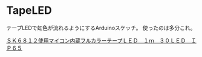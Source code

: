 # TapeLED

テープLEDで虹色が流れるようにするArduinoスケッチ。
使ったのは多分これ。

[ＳＫ６８１２使用マイコン内蔵フルカラーテープＬＥＤ　１ｍ　３０ＬＥＤ　ＩＰ６５](https://akizukidenshi.com/catalog/g/gM-13254/
)

